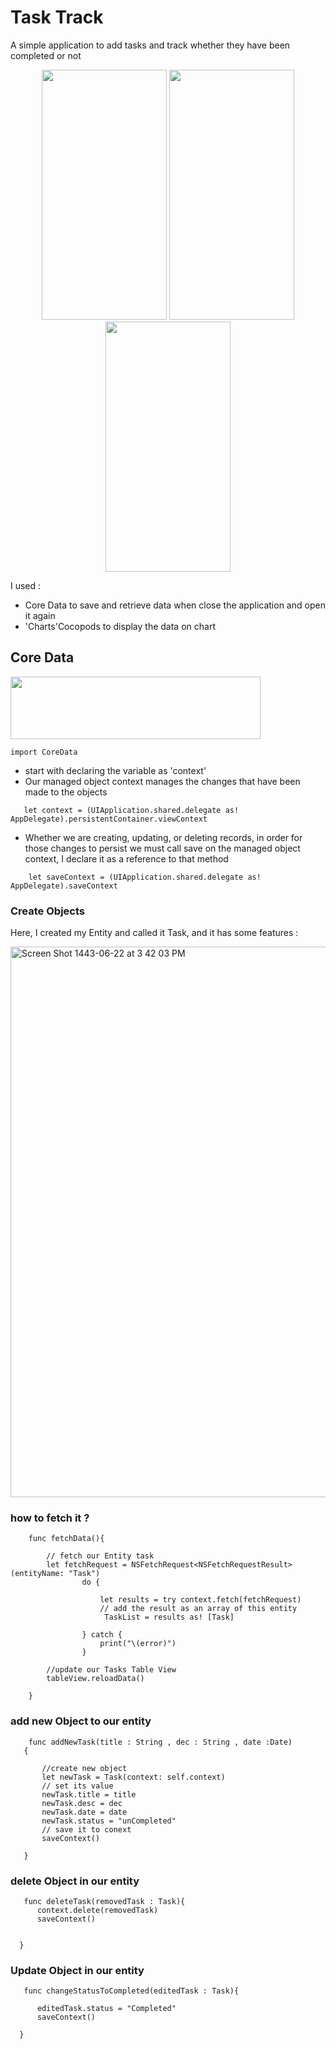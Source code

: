 # Task Track


A simple application to add tasks and track whether they have been completed or not

<p align="center">
<img src="https://user-images.githubusercontent.com/66906961/150975956-8af3e9bf-8776-43ae-8715-dcbe437f48d7.png" width="200" height="400">
<img src="https://user-images.githubusercontent.com/66906961/150975978-cca18a81-0bff-43de-b8f5-eac96cfa6f94.png" width="200" height="400">
<img src="https://user-images.githubusercontent.com/66906961/150975990-ae71f8cf-246f-446c-9f2e-34d1327102c1.png" width="200" height="400">

</p>

I used :
- Core Data to save and retrieve data when close the application and open it again
- 'Charts'Cocopods to display the data on chart




## Core Data 


<img src="https://user-images.githubusercontent.com/66906961/150977894-9fbdca28-a194-495b-92e9-6b15c2609c1f.png" width="400" height="100">


```
import CoreData

```


- start with declaring the variable as 'context' 
- Our managed object context manages the changes that have been made to the objects 

```
   let context = (UIApplication.shared.delegate as! AppDelegate).persistentContainer.viewContext
  ```
  
 - Whether we are creating, updating, or deleting records, in order for those changes to persist we must call save on the managed object context, I declare it as a reference to that method
   
```
    let saveContext = (UIApplication.shared.delegate as! AppDelegate).saveContext
```



### Create Objects
Here, I created my Entity and called it Task, and it has some features : 

<img width="881" alt="Screen Shot 1443-06-22 at 3 42 03 PM" src="https://user-images.githubusercontent.com/66906961/150979403-3c7b9712-891d-488a-b0be-1c8190b38f47.png">


### how to fetch it ? 

```
    func fetchData(){
      
        // fetch our Entity task
        let fetchRequest = NSFetchRequest<NSFetchRequestResult>(entityName: "Task")
                do {
                    
                    let results = try context.fetch(fetchRequest)
                    // add the result as an array of this entity
                     TaskList = results as! [Task]

                } catch {
                    print("\(error)")
                }
        
        //update our Tasks Table View
        tableView.reloadData()

    }
```

### add new Object to our entity 
 ```
     func addNewTask(title : String , dec : String , date :Date)
    {
        
        //create new object
        let newTask = Task(context: self.context)
        // set its value
        newTask.title = title
        newTask.desc = dec
        newTask.date = date
        newTask.status = "unCompleted"
        // save it to conext
        saveContext()

    }

 ```
 
 ### delete Object in our entity 
  ```
     func deleteTask(removedTask : Task){
        context.delete(removedTask)
        saveContext()

        
    }
  ```
  ### Update Object in our entity  
  
  ```
     func changeStatusToCompleted(editedTask : Task){
    
        editedTask.status = "Completed"
        saveContext()

    }
  ```
